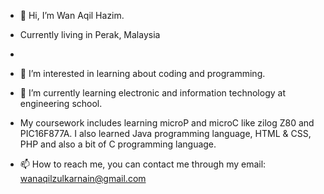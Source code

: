 - 👋 Hi, I’m Wan Aqil Hazim.
- Currently living in Perak, Malaysia
- 
- 👀 I’m interested in learning about coding and programming.
- 🌱 I’m currently learning electronic and information technology at engineering school. 
- My coursework includes learning microP and microC like zilog Z80 and PIC16F877A.
I also learned Java programming language, HTML & CSS, PHP and also a bit of C programming language.

- 📫 How to reach me, you can contact me through my email: wanaqilzulkarnain@gmail.com

<!---
MrMidnightSnow/MrMidnightSnow is a ✨ special ✨ repository because its `README.md` (this file) appears on your GitHub profile.
You can click the Preview link to take a look at your changes.
--->
